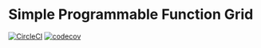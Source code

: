 # Simple Programmable Function Grid

[![CircleCI](https://circleci.com/gh/ccortezia/spfg/tree/master.svg?style=svg)](https://circleci.com/gh/ccortezia/spfg/tree/master)
[![codecov](https://codecov.io/gh/ccortezia/spfg/branch/master/graph/badge.svg)](https://codecov.io/gh/ccortezia/spfg)
